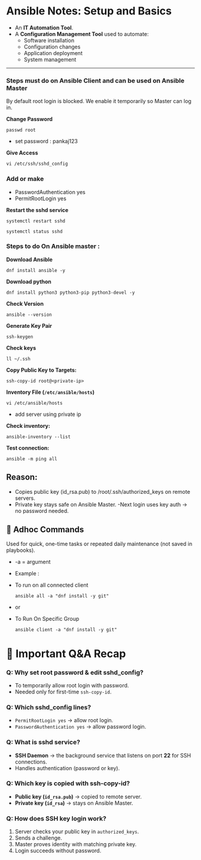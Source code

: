 # Ansible Notes: Setup and Basics

* An **IT Automation Tool**.
* A **Configuration Management Tool** used to automate:
    * Software installation
    * Configuration changes
    * Application deployment
    * System management

---
### Steps must do on Ansible Client and can be used on Ansible Master
By default root login is blocked. We enable it temporarily so Master can log in.

**Change Password**
```
passwd root
```
- set password : pankaj123

**Give Access**
```
vi /etc/ssh/sshd_config
```
### Add or make 
- PasswordAuthentication yes
- PermitRootLogin yes

**Restart the sshd service** 
```
systemctl restart sshd
```

```
systemctl status sshd
```
  

### Steps to do On Ansible master : 

**Download Ansible** 
```
dnf install ansible -y
```

**Download python**
```
dnf install python3 python3-pip python3-devel -y
```

**Check Version**
```
ansible --version
```

**Generate Key Pair**
```
ssh-keygen               
```

**Check keys** 
```
ll ~/.ssh                
```

**Copy Public Key to Targets:**
```
ssh-copy-id root@<private-ip>
```

**Inventory File (`/etc/ansible/hosts`)**
```
vi /etc/ansible/hosts
```
- add server using private ip

**Check inventory:**
```
ansible-inventory --list
```

**Test connection:**
```
ansible -m ping all
```

## Reason:
- Copies public key (id_rsa.pub) to /root/.ssh/authorized_keys on remote servers.
- Private key stays safe on Ansible Master.
 -Next login uses key auth → no password needed.

## 🔹 Adhoc Commands
Used for quick, one-time tasks or repeated daily maintenance (not saved in playbooks). 
- -a = argument

- Example :
- To run on all connected client 
  ```
  ansible all -a "dnf install -y git"
  ```
- or
- To Run On Specific Group 
  ```
  ansible client -a "dnf install -y git"
  ```

# 📝 Important Q&A Recap

### Q: Why set root password & edit sshd_config?
- To temporarily allow root login with password.  
- Needed only for first-time `ssh-copy-id`.

### Q: Which sshd_config lines?
- `PermitRootLogin yes` → allow root login.  
- `PasswordAuthentication yes` → allow password login.  

### Q: What is sshd service?
- **SSH Daemon** → the background service that listens on port **22** for SSH connections.  
- Handles authentication (password or key).  

### Q: Which key is copied with ssh-copy-id?
- **Public key (`id_rsa.pub`)** → copied to remote server.  
- **Private key (`id_rsa`)** → stays on Ansible Master.  

### Q: How does SSH key login work?
1. Server checks your public key in `authorized_keys`.  
2. Sends a challenge.  
3. Master proves identity with matching private key.  
4. Login succeeds without password.  

  
